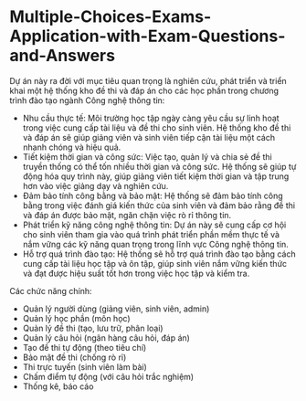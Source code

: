 # Multiple-Choices-Exams-Application-with-Exam-Questions-and-Answers

Dự án này ra đời với mục tiêu quan trọng là nghiên cứu, phát triển và triển khai một hệ thống kho đề thi và đáp án cho các học phần trong chương trình đào tạo ngành Công nghệ thông tin:
- Nhu cầu thực tế: Môi trường học tập ngày càng yêu cầu sự linh hoạt trong việc cung cấp tài liệu và đề thi cho sinh viên. Hệ thống kho đề thi và đáp án sẽ giúp giảng viên và sinh viên tiếp cận tài liệu một cách nhanh chóng và hiệu quả.
- Tiết kiệm thời gian và công sức: Việc tạo, quản lý và chia sẻ đề thi truyền thống có thể tốn nhiều thời gian và công sức. Hệ thống sẽ giúp tự động hóa quy trình này, giúp giảng viên tiết kiệm thời gian và tập trung hơn vào việc giảng dạy và nghiên cứu.
- Đảm bảo tính công bằng và bảo mật: Hệ thống sẽ đảm bảo tính công bằng trong việc đánh giá kiến thức của sinh viên và đảm bảo rằng đề thi và đáp án được bảo mật, ngăn chặn việc rò rỉ thông tin.
- Phát triển kỹ năng công nghệ thông tin: Dự án này sẽ cung cấp cơ hội cho sinh viên tham gia vào quá trình phát triển phần mềm thực tế và nắm vững các kỹ năng quan trọng trong lĩnh vực Công nghệ thông tin.
- Hỗ trợ quá trình đào tạo: Hệ thống sẽ hỗ trợ quá trình đào tạo bằng cách cung cấp tài liệu học tập và ôn tập, giúp sinh viên nắm vững kiến thức và đạt được hiệu suất tốt hơn trong việc học tập và kiểm tra.

Các chức năng chính:
- Quản lý người dùng (giảng viên, sinh viên, admin)
- Quản lý học phần (môn học)
- Quản lý đề thi (tạo, lưu trữ, phân loại)
- Quản lý câu hỏi (ngân hàng câu hỏi, đáp án)
- Tạo đề thi tự động (theo tiêu chí)
- Bảo mật đề thi (chống rò rỉ)
- Thi trực tuyến (sinh viên làm bài)
- Chấm điểm tự động (với câu hỏi trắc nghiệm)
- Thống kê, báo cáo
